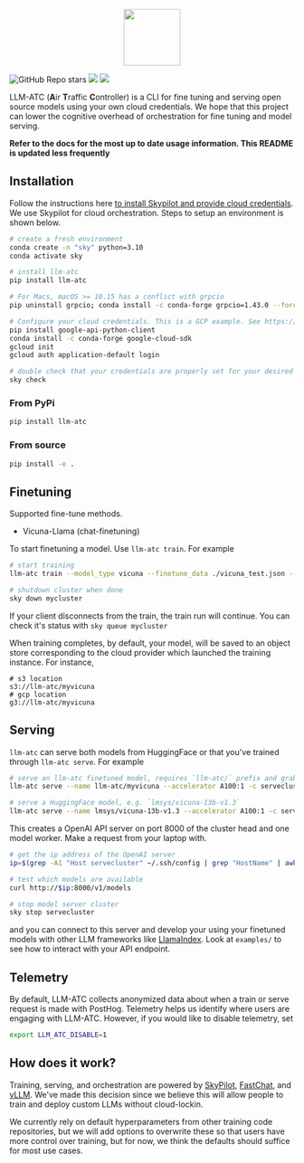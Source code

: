 <p align="center">
  <img height='100px' src="https://www.ocf.berkeley.edu/~asai/static/images/trainy.png">
</p>

![GitHub Repo stars](https://img.shields.io/github/stars/Trainy-ai/llm-atc?style=social)
[![](https://img.shields.io/badge/Twitter-1DA1F2?style=for-the-badge&logo=twitter&logoColor=white)](https://twitter.com/TrainyAI)
[![](https://dcbadge.vercel.app/api/server/d67CMuKY5V)](https://discord.gg/d67CMuKY5V)

LLM-ATC (**A**ir **T**raffic **C**ontroller) is a CLI for fine tuning and serving open source models using your own cloud credentials. We hope that this project can lower the cognitive overhead of orchestration for fine tuning and model serving.

**Refer to the docs for the most up to date usage information. This README is updated less frequently**

## Installation

Follow the instructions here [to install Skypilot and provide cloud credentials](https://skypilot.readthedocs.io/en/latest/getting-started/installation.html). We use Skypilot for cloud orchestration. Steps to setup an environment is shown below.

```bash
# create a fresh environment
conda create -n "sky" python=3.10 
conda activate sky

# install llm-atc
pip install llm-atc

# For Macs, macOS >= 10.15 has a conflict with grpcio
pip uninstall grpcio; conda install -c conda-forge grpcio=1.43.0 --force-reinstall

# Configure your cloud credentials. This is a GCP example. See https://skypilot.readthedocs.io/en/latest/getting-started/ installation.html for examples with other cloud providers.
pip install google-api-python-client
conda install -c conda-forge google-cloud-sdk
gcloud init
gcloud auth application-default login

# double check that your credentials are properly set for your desired provider(s)
sky check
```

### From PyPi

```bash
pip install llm-atc
```

### From source

```bash
pip install -e .
```

## Finetuning

Supported fine-tune methods.
- Vicuna-Llama (chat-finetuning)

To start finetuning a model. Use `llm-atc train`. For example

```bash
# start training
llm-atc train --model_type vicuna --finetune_data ./vicuna_test.json --name myvicuna --description "This is a finetuned model that just says its name is vicuna" -c mycluster --cloud gcp --envs "MODEL_SIZE=7 WANDB_API_KEY=<my wandb key>" --accelerator A100-80G:4

# shutdown cluster when done
sky down mycluster
```

If your client disconnects from the train, the train run will continue. You can check it's status with `sky queue mycluster`

When training completes, by default, your model, will be saved to an object store corresponding to the cloud provider which launched the training instance. For instance,

```
# s3 location
s3://llm-atc/myvicuna
# gcp location
g3://llm-atc/myvicuna
```

## Serving

`llm-atc` can serve both models from HuggingFace or that you've trained through `llm-atc serve`. For example

```bash
# serve an llm-atc finetuned model, requires `llm-atc/` prefix and grabs model checkpoint from object store
llm-atc serve --name llm-atc/myvicuna --accelerator A100:1 -c servecluster --cloud gcp --region asia-southeast1 --envs "HF_TOKEN=<HuggingFace_token>"

# serve a HuggingFace model, e.g. `lmsys/vicuna-13b-v1.3`
llm-atc serve --name lmsys/vicuna-13b-v1.3 --accelerator A100:1 -c servecluster --cloud gcp --region asia-southeast1 --envs "HF_TOKEN=<HuggingFace_token>"
```

This creates a OpenAI API server on port 8000 of the cluster head and one model worker.
Make a request from your laptop with.
```bash
# get the ip address of the OpenAI server
ip=$(grep -A1 "Host servecluster" ~/.ssh/config | grep "HostName" | awk '{print $2}')

# test which models are available
curl http://$ip:8000/v1/models

# stop model server cluster
sky stop servecluster
```
and you can connect to this server and
develop your using your finetuned models with other LLM frameworks like [LlamaIndex](https://github.com/jerryjliu/llama_index). Look at `examples/` to see how to interact with your API endpoint.

## Telemetry

By default, LLM-ATC collects anonymized data about when a train or serve request is made with PostHog. Telemetry helps us identify where users are engaging with LLM-ATC. However, if you would like to disable telemetry, set

```bash
export LLM_ATC_DISABLE=1
```

## How does it work?

Training, serving, and orchestration are powered by [SkyPilot](https://github.com/skypilot-org/skypilot), [FastChat](https://github.com/lm-sys/FastChat/), and [vLLM](https://github.com/vllm-project/vllm). We've made this decision since we believe this will allow people to train and deploy custom LLMs without cloud-lockin.

We currently rely on default hyperparameters from other training code repositories, but we will add options to overwrite these so that users have more control over training, but for now, we think the defaults should suffice for most use cases. 
